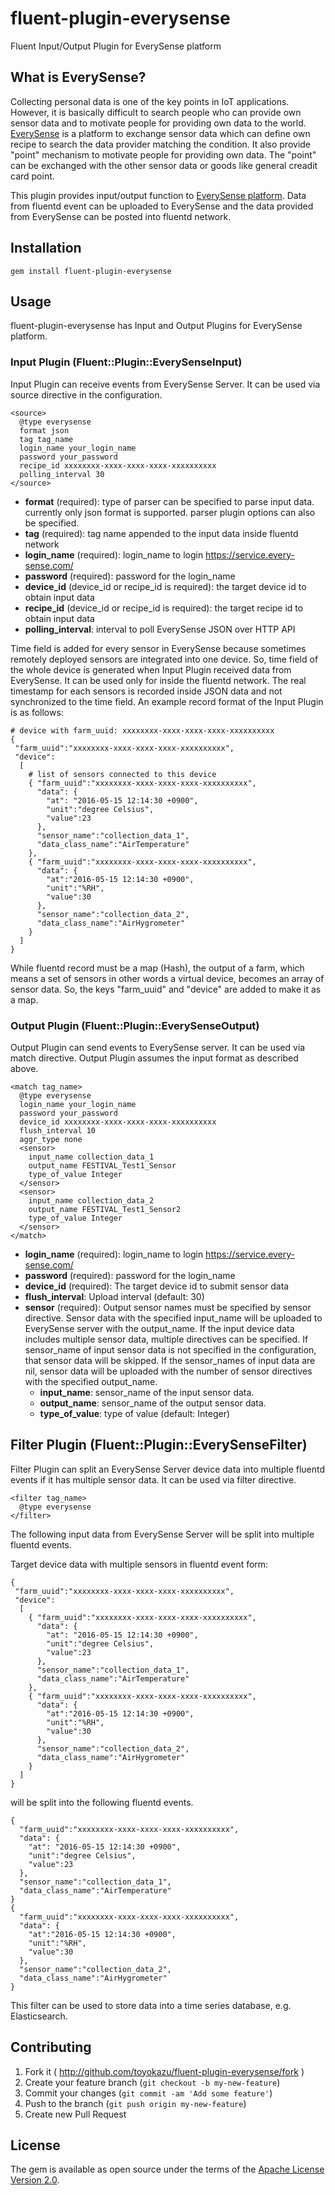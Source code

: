 # fluent-plugin-everysense
Fluent Input/Output Plugin for EverySense platform

## What is EverySense?

Collecting personal data is one of the key points in IoT applications. However, it is basically difficult to search people who can provide own sensor data and to motivate people for providing own data to the world. [EverySense](http://every-sense.com/) is a platform to exchange sensor data which can define own recipe to search the data provider matching the condition. It also provide "point" mechanism to motivate people for providing own data. The "point" can be exchanged with the other sensor data or goods like general creadit card point.

This plugin provides input/output function to [EverySense platform](https://service.every-sense.com/). Data from fluentd event can be uploaded to EverySense and the data provided from EverySense can be posted into fluentd network.


## Installation

```
gem install fluent-plugin-everysense
```


## Usage

fluent-plugin-everysense has Input and Output Plugins for EverySense platform.


### Input Plugin (Fluent::Plugin::EverySenseInput)

Input Plugin can receive events from EverySense Server. It can be used via source directive in the configuration.

```
<source>
  @type everysense
  format json
  tag tag_name
  login_name your_login_name
  password your_password
  recipe_id xxxxxxxx-xxxx-xxxx-xxxx-xxxxxxxxxx
  polling_interval 30
</source>
```

- **format** (required): type of parser can be specified to parse input data. currently only json format is supported. parser plugin options can also be specified.
- **tag** (required): tag name appended to the input data inside fluentd network
- **login_name** (required): login_name to login https://service.every-sense.com/
- **password** (required): password for the login_name
- **device_id** (device_id or recipe_id is required): the target device id to obtain input data
- **recipe_id** (device_id or recipe_id is required): the target recipe id to obtain input data
- **polling_interval**: interval to poll EverySense JSON over HTTP API

Time field is added for every sensor in EverySense because sometimes remotely deployed sensors are integrated into one device. So, time field of the whole device is generated when Input Plugin received data from EverySense. It can be used only for inside the fluentd network. The real timestamp for each sensors is recorded inside JSON data and not synchronized to the time field. An example record format of the Input Plugin is as follows:

```
# device with farm_uuid: xxxxxxxx-xxxx-xxxx-xxxx-xxxxxxxxxx
{
 "farm_uuid":"xxxxxxxx-xxxx-xxxx-xxxx-xxxxxxxxxx",
 "device":
  [
    # list of sensors connected to this device
    { "farm_uuid":"xxxxxxxx-xxxx-xxxx-xxxx-xxxxxxxxxx",
      "data": {
        "at": "2016-05-15 12:14:30 +0900",
        "unit":"degree Celsius",
        "value":23
      },
      "sensor_name":"collection_data_1",
      "data_class_name":"AirTemperature"
    },
    { "farm_uuid":"xxxxxxxx-xxxx-xxxx-xxxx-xxxxxxxxxx",
      "data": {
        "at":"2016-05-15 12:14:30 +0900",
        "unit":"%RH",
        "value":30
      },
      "sensor_name":"collection_data_2",
      "data_class_name":"AirHygrometer"
    }
  ]
}
```

While fluentd record must be a map (Hash), the output of a farm, which means a set of sensors in other words a virtual device, becomes an array of sensor data. So, the keys "farm_uuid" and "device" are added to make it as a map.

### Output Plugin (Fluent::Plugin::EverySenseOutput)

Output Plugin can send events to EverySense server. It can be used via match directive. Output Plugin assumes the input format as described above.

```
<match tag_name>
  @type everysense
  login_name your_login_name
  password your_password
  device_id xxxxxxxx-xxxx-xxxx-xxxx-xxxxxxxxxx
  flush_interval 10
  aggr_type none
  <sensor>
    input_name collection_data_1
    output_name FESTIVAL_Test1_Sensor
    type_of_value Integer
  </sensor>
  <sensor>
    input_name collection_data_2
    output_name FESTIVAL_Test1_Sensor2
    type_of_value Integer
  </sensor>
</match>
```

- **login_name** (required): login_name to login https://service.every-sense.com/
- **password** (required): password for the login_name
- **device_id** (required): The target device id to submit sensor data
- **flush_interval**: Upload interval (default: 30)
- **sensor** (required): Output sensor names must be specified by sensor directive. Sensor data with the specified input_name will be uploaded to EverySense server with the output_name. If the input device data includes multiple sensor data, multiple directives can be specified. If sensor_name of input sensor data is not specified in the configuration, that sensor data will be skipped. If the sensor_names of input data are nil, sensor data will be uploaded with the number of sensor directives with the specified output_name.
  - **input_name**: sensor_name of the input sensor data.
  - **output_name**: sensor_name of the output sensor data.
  - **type_of_value**: type of value (default: Integer)

## Filter Plugin (Fluent::Plugin::EverySenseFilter)

Filter Plugin can split an EverySense Server device data into multiple fluentd events if it has multiple sensor data. It can be used via filter directive.

```
<filter tag_name>
  @type everysense
</filter>
```

The following input data from EverySense Server will be split into multiple fluentd events.

Target device data with multiple sensors in fluentd event form:

```
{
 "farm_uuid":"xxxxxxxx-xxxx-xxxx-xxxx-xxxxxxxxxx",
 "device":
  [
    { "farm_uuid":"xxxxxxxx-xxxx-xxxx-xxxx-xxxxxxxxxx",
      "data": {
        "at": "2016-05-15 12:14:30 +0900",
        "unit":"degree Celsius",
        "value":23
      },
      "sensor_name":"collection_data_1",
      "data_class_name":"AirTemperature"
    },
    { "farm_uuid":"xxxxxxxx-xxxx-xxxx-xxxx-xxxxxxxxxx",
      "data": {
        "at":"2016-05-15 12:14:30 +0900",
        "unit":"%RH",
        "value":30
      },
      "sensor_name":"collection_data_2",
      "data_class_name":"AirHygrometer"
    }
  ]
}
```

will be split into the following fluentd events.

```
{
  "farm_uuid":"xxxxxxxx-xxxx-xxxx-xxxx-xxxxxxxxxx",
  "data": {
    "at": "2016-05-15 12:14:30 +0900",
    "unit":"degree Celsius",
    "value":23
  },
  "sensor_name":"collection_data_1",
  "data_class_name":"AirTemperature"
}
{
  "farm_uuid":"xxxxxxxx-xxxx-xxxx-xxxx-xxxxxxxxxx",
  "data": {
    "at":"2016-05-15 12:14:30 +0900",
    "unit":"%RH",
    "value":30
  },
  "sensor_name":"collection_data_2",
  "data_class_name":"AirHygrometer"
}
```

This filter can be used to store data into a time series database, e.g. Elasticsearch.

## Contributing

1. Fork it ( http://github.com/toyokazu/fluent-plugin-everysense/fork )
2. Create your feature branch (`git checkout -b my-new-feature`)
3. Commit your changes (`git commit -am 'Add some feature'`)
4. Push to the branch (`git push origin my-new-feature`)
5. Create new Pull Request


## License

The gem is available as open source under the terms of the [Apache License Version 2.0](https://www.apache.org/licenses/LICENSE-2.0).
